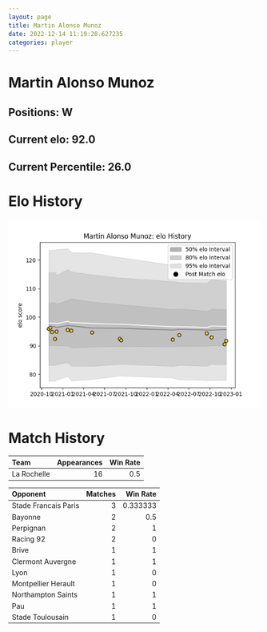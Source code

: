 ```yaml
---  
layout: page  
title: Martin Alonso Munoz  
date: 2022-12-14 11:19:28.627235  
categories: player  
---
```

# Martin Alonso Munoz

## Positions: W

## Current elo: 92.0

## Current Percentile: 26.0

# Elo History


![elo history](history_MartinAlonsoMunoz.png)
# Match History


| Team        |   Appearances |   Win Rate |
|:------------|--------------:|-----------:|
| La Rochelle |            16 |        0.5 |

| Opponent             |   Matches |   Win Rate |
|:---------------------|----------:|-----------:|
| Stade Francais Paris |         3 |   0.333333 |
| Bayonne              |         2 |   0.5      |
| Perpignan            |         2 |   1        |
| Racing 92            |         2 |   0        |
| Brive                |         1 |   1        |
| Clermont Auvergne    |         1 |   1        |
| Lyon                 |         1 |   0        |
| Montpellier Herault  |         1 |   0        |
| Northampton Saints   |         1 |   1        |
| Pau                  |         1 |   1        |
| Stade Toulousain     |         1 |   0        |